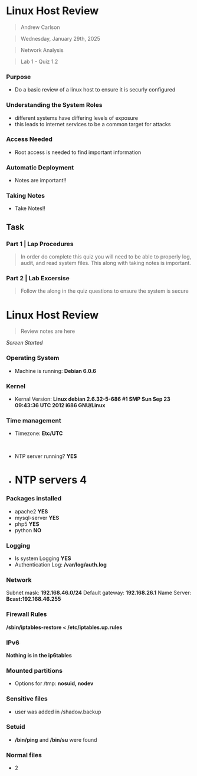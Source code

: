 # Linux Host Review

> Andrew Carlson

> Wednesday, January 29th, 2025

> Network Analysis

> Lab 1 - Quiz 1.2

### Purpose

- Do a basic review of a linux host to ensure it is securly configured

### Understanding the System Roles

- different systems have differing levels of exposure
- this leads to internet services to be a common target for attacks

### Access Needed

- Root access is needed to find important information

### Automatic Deployment

- Notes are important!!

### Taking Notes

- Take Notes!!

## Task

### Part 1 | Lap Procedures

> In order do complete this quiz you will need to be able to properly log, audit, and read system files. This along with taking notes is important.

### Part 2 | Lab Excersise

> Follow the along in the quiz questions to ensure the system is secure

# Linux Host Review

> Review notes are here

*Screen Started*

### Operating System

- Machine is running:   **Debian 6.0.6**

### Kernel

- Kernal Version:       **Linux debian 2.6.32-5-686 #1 SMP Sun Sep 23 09:43:36 UTC  2012 i686 GNU/Linux**

### Time management

- Timezone:             **Etc/UTC**

<br>

- NTP server running?   **YES**
- # NTP servers         **4**

### Packages installed

- apache2               **YES**
- mysql-server          **YES**
- php5                  **YES**
- python                **NO**

### Logging

- Is system Logging     **YES**
- Authentication Log:   **/var/log/auth.log**

### Network

Subnet mask:            **192.168.46.0/24**
Default gateway:        **192.168.26.1**
Name Server:            **Bcast:192.168.46.255**

### Firewall Rules

**/sbin/iptables-restore < /etc/iptables.up.rules**

### IPv6

**Nothing is in the ip6tables**

### Mounted partitions

- Options for /tmp:     **nosuid, nodev**

### Sensitive files

- user was added in /shadow.backup

### Setuid

- **/bin/ping** and **/bin/su** were found

### Normal files

- 2
